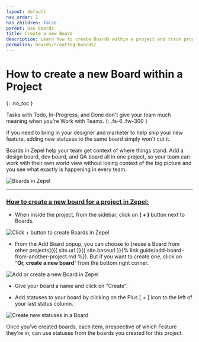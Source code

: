 ```yaml
---
layout: default
nav_order: 1
has_children: false
parent: Use Boards
title: Create a new Board
description: Learn how to create Boards within a project and track progress.
permalink: boards/creating-boards/
---
```

# How to create a new Board within a Project
{: .no_toc }

Tasks with Todo, In-Progress, and Done don't give your team much meaning when you're Work with Teams.
{: .fs-6 .fw-300 }

If you need to bring in your designer and marketer to help ship your new feature, adding new statuses to the same board simply won't cut it. 

Boards in Zepel help your team get context of where things stand. Add a design board, dev board, and QA board all in one project, so your team can work with their own world view without losing context of the big picture and you see what exactly is happening in every team.

![Boards in Zepel](/guide/assets/uploads/zepel-boards.png "Boards in Zepel")

---

### <u>How to create a new board for a project in Zepel:</u>
- When inside the project, from the sidebar, click on __( + )__ button next to Boards.

![Click + button to create Boards in Zepel](/guide/assets/uploads/zepel-boards-create.png "Click + button to create Boards")

- From the Add Board popup, you can choose to [reuse a Board from other projects]({{ site.url }}{{ site.baseurl }}{% link guide/add-board-from-another-project.md %}). But if you want to create one, click on “__Or, create a new board__” from the bottom right corner.

![Add or create a new Board in Zepel](/guide/assets/uploads/zepel-create-boards-popup.png "Add or create a new Board")

- Give your board a name and click on “Create”.

- Add statuses to your board by clicking on the Plus [ + ] icon to the left of your last status column.

![Create new statuses in a Board](/guide/assets/uploads/zepel-boards-create-new-statuses.png "Create new statuses in a Board")

Once you’ve created boards, each item, irrespective of which Feature they're in, can use statuses from the boards you created for this project. 

